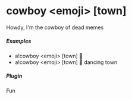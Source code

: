 # cowboy &lt;emoji&gt; [town]

Howdy, I'm the cowboy of dead memes
			

##### Examples

* a!cowboy &lt;emoji&gt; [town] 🕺
* a!cowboy &lt;emoji&gt; [town] 🕺 dancing town


##### Plugin
Fun